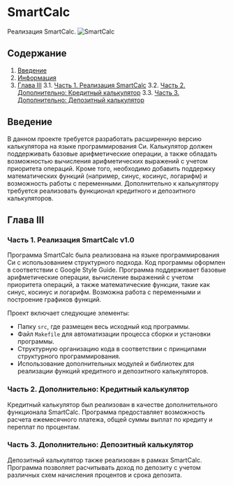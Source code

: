 # SmartCalc

Реализация SmartCalc.
![SmartCalc](src/images/calc.jpg)

## Содержание

1. [Введение](#введение)
2. [Информация](#информация)
3. [Глава III](#глава-iii)
   3.1. [Часть 1. Реализация SmartCalc](#часть-1-реализация-smartcalc-v10)
   3.2. [Часть 2. Дополнительно: Кредитный калькулятор](#часть-2-дополнительно-кредитный-калькулятор)
   3.3. [Часть 3. Дополнительно: Депозитный калькулятор](#часть-3-дополнительно-депозитный-калькулятор)

## Введение

В данном проекте требуется разработать расширенную версию калькулятора на языке программирования Си. Калькулятор должен поддерживать базовые арифметические операции, а также обладать возможностью вычисления арифметических выражений с учетом приоритета операций. Кроме того, необходимо добавить поддержку математических функций (например, синус, косинус, логарифм) и возможность работы с переменными. Дополнительно к калькулятору требуется реализовать функционал кредитного и депозитного калькуляторов.

## Глава III

### Часть 1. Реализация SmartCalc v1.0

Программа SmartCalc была реализована на языке программирования Си с использованием структурного подхода. Код программы оформлен в соответствии с Google Style Guide. Программа поддерживает базовые арифметические операции, вычисление выражений с учетом приоритета операций, а также математические функции, такие как синус, косинус и логарифм. Возможна работа с переменными и построение графиков функций.

Проект включает следующие элементы:

- Папку `src`, где размещен весь исходный код программы.
- Файл `Makefile` для автоматизации процесса сборки и установки программы.
- Структурную организацию кода в соответствии с принципами структурного программирования.
- Использование дополнительных модулей и библиотек для реализации функций кредитного и депозитного калькуляторов.

### Часть 2. Дополнительно: Кредитный калькулятор

Кредитный калькулятор был реализован в качестве дополнительного функционала SmartCalc. Программа предоставляет возможность расчета ежемесячного платежа, общей суммы выплат по кредиту и переплат по процентам.

### Часть 3. Дополнительно: Депозитный калькулятор

Депозитный калькулятор также реализован в рамках SmartCalc. Программа позволяет расчитывать доход по депозиту с учетом различных схем начисления процентов и срока депозита.
